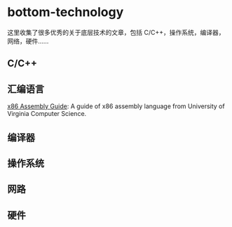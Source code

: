 # bottom-technology

这里收集了很多优秀的关于底层技术的文章，包括 C/C++，操作系统，编译器，网络，硬件……

## C/C++

## 汇编语言

[x86 Assembly Guide](http://www.cs.virginia.edu/~evans/cs216/guides/x86.html): A guide of x86 assembly language from University of Virginia Computer Science.

## 编译器

## 操作系统

## 网路

## 硬件


